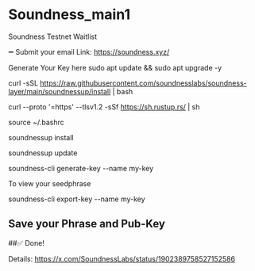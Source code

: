 # Soundness_main1

Soundness Testnet Waitlist

➖ Submit your email
Link: https://soundness.xyz/

Generate Your Key here
sudo apt update && sudo apt upgrade -y

curl -sSL https://raw.githubusercontent.com/soundnesslabs/soundness-layer/main/soundnessup/install | bash

curl --proto '=https' --tlsv1.2 -sSf https://sh.rustup.rs/ | sh

source ~/.bashrc

soundnessup install

soundnessup update

soundness-cli generate-key --name my-key

To view your seedphrase

soundness-cli export-key --name my-key

## Save your Phrase and Pub-Key

##✅ Done!

Details:
https://x.com/SoundnessLabs/status/1902389758527152586
